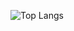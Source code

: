 ![Top Langs](https://github-readme-stats.vercel.app/api/top-langs/?username=gborneGit&layout=compact&&hide_border=true&langs_count=10&hide=Objective-C,Roff,Hack&theme=tokyonight)
